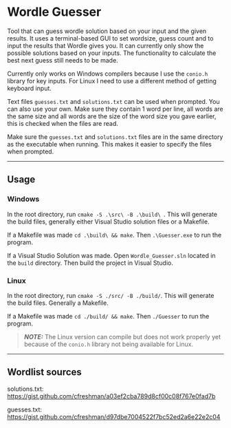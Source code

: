 # Wordle Guesser
Tool that can guess wordle solution based on your input and the given results.
It uses a terminal-based GUI to set wordsize, guess count and to input the results that Wordle gives you.
It can currently only show the possible solutions based on your inputs. The functionality to calculate the best next guess still needs to be made.

Currently only works on Windows compilers because I use the `conio.h` library for key inputs. For Linux I need to use a different method of getting keyboard input.

Text files `guesses.txt` and `solutions.txt` can be used when prompted. You can also use your own.
Make sure they contain 1 word per line, all words are the same size and all words are the size of the word size you gave earlier, this is checked when the files are read.

Make sure the `guesses.txt` and `solutions.txt` files are in the same directory as the executable when running. This makes it easier to specify the files when prompted.

---
## Usage
### Windows
In the root directory, run `cmake -S .\src\ -B .\build\ `. This will generate the build files, generally either Visual Studio solution files or a Makefile.

If a Makefile was made `cd .\build\ && make`. Then `.\Guesser.exe` to run the program.

If a Visual Studio Solution was made. Open `Wordle_Guesser.sln` located in the `build` directory. Then build the project in Visual Studio.
### Linux
In the root directory, run `cmake -S ./src/ -B ./build/`. This will generate the build files. Generally a Makefile.

If a Makefile was made `cd ./build/ && make`. Then `./Guesser` to run the program.
> **_NOTE:_**  The Linux version can compile but does not work properly yet because of the `conio.h` library not being available for Linux.

---
## Wordlist sources
solutions.txt: https://gist.github.com/cfreshman/a03ef2cba789d8cf00c08f767e0fad7b

guesses.txt: https://gist.github.com/cfreshman/d97dbe7004522f7bc52ed2a6e22e2c04
